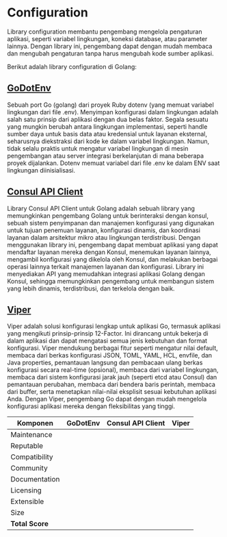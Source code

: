 # Configuration

Library configuration membantu pengembang mengelola pengaturan aplikasi, seperti variabel lingkungan, koneksi database, atau
parameter lainnya. Dengan library ini, pengembang dapat dengan mudah membaca dan mengubah pengaturan tanpa harus mengubah
kode sumber aplikasi.

Berikut adalah library configuration di Golang:

## [GoDotEnv](https://github.com/joho/godotenv)

Sebuah port Go (golang) dari proyek Ruby dotenv (yang memuat variabel lingkungan dari file .env). Menyimpan konfigurasi dalam 
lingkungan adalah salah satu prinsip dari aplikasi dengan dua belas faktor. Segala sesuatu yang mungkin berubah antara lingkungan 
implementasi, seperti handle sumber daya untuk basis data atau kredensial untuk layanan eksternal, seharusnya diekstraksi 
dari kode ke dalam variabel lingkungan. Namun, tidak selalu praktis untuk mengatur variabel lingkungan di mesin pengembangan 
atau server integrasi berkelanjutan di mana beberapa proyek dijalankan. Dotenv memuat variabel dari file .env ke dalam ENV 
saat lingkungan diinisialisasi.

## [Consul API Client](https://github.com/hashicorp/consul/tree/main/api)

Library Consul API Client untuk Golang adalah sebuah library yang memungkinkan pengembang Golang untuk berinteraksi dengan 
konsul, sebuah sistem penyimpanan dan manajemen konfigurasi yang digunakan untuk tujuan penemuan layanan, konfigurasi dinamis, 
dan koordinasi layanan dalam arsitektur mikro atau lingkungan terdistribusi. Dengan menggunakan library ini, pengembang dapat 
membuat aplikasi yang dapat mendaftar layanan mereka dengan Konsul, menemukan layanan lainnya, mengambil konfigurasi yang 
dikelola oleh Konsul, dan melakukan berbagai operasi lainnya terkait manajemen layanan dan konfigurasi. Library ini menyediakan 
API yang memudahkan integrasi aplikasi Golang dengan Konsul, sehingga memungkinkan pengembang untuk membangun sistem yang lebih 
dinamis, terdistribusi, dan terkelola dengan baik.

## [Viper](https://github.com/spf13/viper)

Viper adalah solusi konfigurasi lengkap untuk aplikasi Go, termasuk aplikasi yang mengikuti prinsip-prinsip 12-Factor. Ini 
dirancang untuk bekerja di dalam aplikasi dan dapat mengatasi semua jenis kebutuhan dan format konfigurasi. Viper mendukung 
berbagai fitur seperti mengatur nilai default, membaca dari berkas konfigurasi JSON, TOML, YAML, HCL, envfile, dan Java properties, 
pemantauan langsung dan pembacaan ulang berkas konfigurasi secara real-time (opsional), membaca dari variabel lingkungan, 
membaca dari sistem konfigurasi jarak jauh (seperti etcd atau Consul) dan pemantauan perubahan, membaca dari bendera baris 
perintah, membaca dari buffer, serta menetapkan nilai-nilai eksplisit sesuai kebutuhan aplikasi Anda. Dengan Viper, pengembang 
Go dapat dengan mudah mengelola konfigurasi aplikasi mereka dengan fleksibilitas yang tinggi.

| Komponen        | GoDotEnv | Consul API Client | Viper |
|-----------------|----------|-------------------|-------|
| Maintenance     |          |                   |       |
| Reputable       |          |                   |       |
| Compatibility   |          |                   |       |
| Community       |          |                   |       |
| Documentation   |          |                   |       |
| Licensing       |          |                   |       |
| Extensible      |          |                   |       |
| Size            |          |                   |       |
| **Total Score** |          |                   |       |